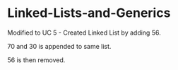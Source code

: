 # Linked-Lists-and-Generics

Modified to UC 5 - Created Linked List by adding 56.

70 and 30 is appended to same list.

56 is then removed.
